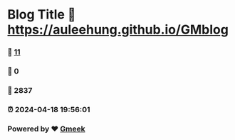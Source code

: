 # Blog Title :link: https://auleehung.github.io/GMblog 
### :page_facing_up: [11](https://auleehung.github.io/GMblog/tag.html) 
### :speech_balloon: 0 
### :hibiscus: 2837 
### :alarm_clock: 2024-04-18 19:56:01 
### Powered by :heart: [Gmeek](https://github.com/Meekdai/Gmeek)
